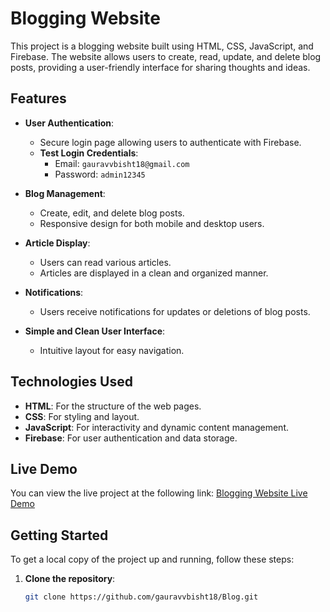 # Blogging Website

This project is a blogging website built using HTML, CSS, JavaScript, and Firebase. The website allows users to create, read, update, and delete blog posts, providing a user-friendly interface for sharing thoughts and ideas.

## Features

- **User Authentication**: 
  - Secure login page allowing users to authenticate with Firebase.
  - **Test Login Credentials**:
    - Email: `gauravvbisht18@gmail.com`
    - Password: `admin12345`
  
- **Blog Management**: 
  - Create, edit, and delete blog posts.
  - Responsive design for both mobile and desktop users.

- **Article Display**:
  - Users can read various articles.
  - Articles are displayed in a clean and organized manner.

- **Notifications**: 
  - Users receive notifications for updates or deletions of blog posts.

- **Simple and Clean User Interface**: 
  - Intuitive layout for easy navigation.

## Technologies Used

- **HTML**: For the structure of the web pages.
- **CSS**: For styling and layout.
- **JavaScript**: For interactivity and dynamic content management.
- **Firebase**: For user authentication and data storage.

## Live Demo

You can view the live project at the following link: [Blogging Website Live Demo](https://gauravvbisht18.github.io/Blog/)

## Getting Started

To get a local copy of the project up and running, follow these steps:

1. **Clone the repository**:
   ```bash
   git clone https://github.com/gauravvbisht18/Blog.git
